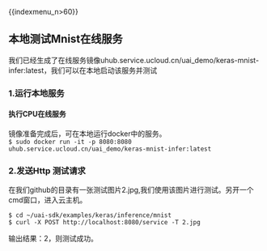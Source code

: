 {{indexmenu_n>60}}

## 本地测试Mnist在线服务

我们已经生成了在线服务镜像uhub.service.ucloud.cn/uai\_demo/keras-mnist-infer:latest，我们可以在本地启动该服务并测试

### 1.运行本地服务

#### 执行CPU在线服务

镜像准备完成后，可在本地运行docker中的服务。  
`$ sudo docker run -it -p 8080:8080
uhub.service.ucloud.cn/uai_demo/keras-mnist-infer:latest
`

### 2.发送Http 测试请求

在我们github的目录有一张测试图片2.jpg,我们使用该图片进行测试。另开一个cmd窗口，进入云主机。

    $ cd ~/uai-sdk/examples/keras/inference/mnist
    $ curl -X POST http://localhost:8080/service -T 2.jpg

输出结果：2，则测试成功。
